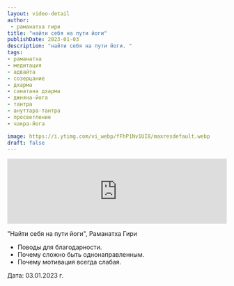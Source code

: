```yaml
---
layout: video-detail
author:
 - раманатха гири
title: "найти себя на пути йоги"
publishDate: 2023-01-03
description: "найти себя на пути йоги. "
tags: 
- раманатха
- медитация
- адвайта
- созерцание
- дхарма
- санатана дхарма
- джняна-йога
- тантра
- ануттара-тантра
- просветление
- чакра-йога

image: https://i.ytimg.com/vi_webp/fFhP1Nv1UI8/maxresdefault.webp
draft: false
---
```


<iframe width="100%" src="https://www.youtube.com/embed/fFhP1Nv1UI8" frameborder="0" allowfullscreen=""></iframe> 

 "Найти себя на пути йоги", Раманатха Гири

* Поводы для благодарности.
* Почему сложно быть однонаправленным.
* Почему мотивация всегда слабая.

  
 Дата: 03.01.2023 г.

  

 